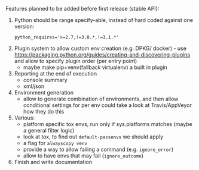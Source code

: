 Features planned to be added before first release (stable API):

1. Python should be range specify-able, instead of hard coded against one version:
      ```
      python_requires='>=2.7,!=3.0.*,!=3.1.*'
      ```
2. Plugin system to allow custom env creation (e.g. DPKG/ docker) -
   use https://packaging.python.org/guides/creating-and-discovering-plugins and allow to
   specify plugin order (per entry point)
   - maybe make pip+venv(fallback virtualenv) a built in plugin
3. Reporting at the end of execution
   - console summary
   - xml/json
4. Environment generation
   - allow to generate combination of environments, and then allow conditional settings for per env
  could take a look at Travis/AppVeyor how they do this
5. Various:
   - platform specific tox envs, run only if sys.platforms matches (maybe a general filter logic)
   - look at tox, to find out ``default-passenvs`` we should apply
   - a flag for ```alwayscopy venv```
   - provide a way to allow failing a command (e.g. ``ignore_error``)
   - allow to have envs that may fail (``ignore_outcome``)
6. Finish and write documentation
